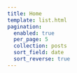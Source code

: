 ```yaml
---
title: Home
template: list.html
pagination:
  enabled: true
  per_page: 5
  collection: posts
  sort_field: date
  sort_reverse: true
---
```

